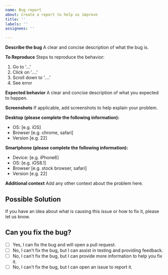 ```yaml
---
name: Bug report
about: Create a report to help us improve
title: ''
labels: ''
assignees: ''

---
```


**Describe the bug**
A clear and concise description of what the bug is.

**To Reproduce**
Steps to reproduce the behavior:
1. Go to '...'
2. Click on '....'
3. Scroll down to '....'
4. See error

**Expected behavior**
A clear and concise description of what you expected to happen.

**Screenshots**
If applicable, add screenshots to help explain your problem.

**Desktop (please complete the following information):**
 - OS: [e.g. iOS]
 - Browser [e.g. chrome, safari]
 - Version [e.g. 22]

**Smartphone (please complete the following information):**
 - Device: [e.g. iPhone6]
 - OS: [e.g. iOS8.1]
 - Browser [e.g. stock browser, safari]
 - Version [e.g. 22]

**Additional context**
Add any other context about the problem here.

## Possible Solution
If you have an idea about what is causing this issue or how to fix it, please let us know.

## Can you fix the bug?
- [ ] Yes, I can fix the bug and will open a pull request.
- [ ] No, I can't fix the bug, but I can assist in testing and providing feedback.
- [ ] No, I can't fix the bug, but I can provide more information to help you fix it.
- [ ] No, I can't fix the bug, but I can open an issue to report it.

